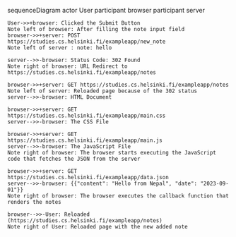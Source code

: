 sequenceDiagram
    actor User
    participant browser
    participant server


    User->>+browser: Clicked the Submit Button
    Note left of browser: After filling the note input field
    browser->>+server: POST https://studies.cs.helsinki.fi/exampleapp/new_note
    Note left of server : note: hello

    server-->>-browser: Status Code: 302 Found 
    Note right of browser: URL Redirect to https://studies.cs.helsinki.fi/exampleapp/notes 
    
    browser->>+server: GET https://studies.cs.helsinki.fi/exampleapp/notes
    Note left of server: Reloaded page because of the 302 status
    server-->>-browser: HTML Document

    browser->>+server: GET https://studies.cs.helsinki.fi/exampleapp/main.css
    server-->>-browser: The CSS File

    browser->>+server: GET https://studies.cs.helsinki.fi/exampleapp/main.js
    server-->>-browser: The JavaScript File
    Note right of browser: The browser starts executing the JavaScript code that fetches the JSON from the server

    browser->>+server: GET https://studies.cs.helsinki.fi/exampleapp/data.json
    server-->>-browser: {{"content": "Hello from Nepal", "date": "2023-09-01"}}
    Note right of browser: The browser executes the callback function that renders the notes

    browser-->>-User: Reloaded (https://studies.cs.helsinki.fi/exampleapp/notes)
    Note right of User: Reloaded page with the new added note
